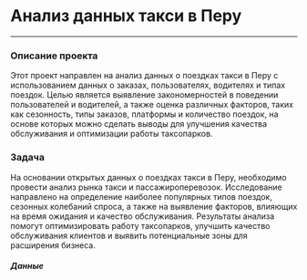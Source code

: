 
# **Анализ данных такси в Перу**
-----
###  **Описание проекта**

Этот проект направлен на анализ данных о поездках такси в Перу с использованием данных о заказах, пользователях, водителях и типах поездок. Целью является выявление закономерностей в поведении пользователей и водителей, а также оценка различных факторов, таких как сезонность, типы заказов, платформы и количество поездок, на основе которых можно сделать выводы для улучшения качества обслуживания и оптимизации работы таксопарков.

### **Задача**
На основании открытых данных о поездках такси в Перу, необходимо провести анализ рынка такси и пассажироперевозок. Исследование направлено на определение наиболее популярных типов поездок, сезонных колебаний спроса, а также на выявление факторов, влияющих на время ожидания и качество обслуживания. Результаты анализа помогут оптимизировать работу таксопарков, улучшить качество обслуживания клиентов и выявить потенциальные зоны для расширения бизнеса.

##### **Данные**
